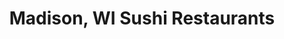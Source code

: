 ---
layout: city
title: Madison, WI Sushi Restaurants
permalink: /wisconsin/madison/
stateAbbr: WI
stateName: Wisconsin
cityName: Madison
---